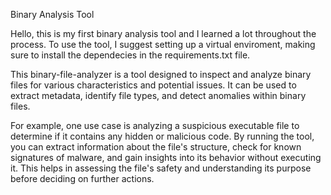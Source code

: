 Binary Analysis Tool

Hello, this is my first binary analysis tool and I learned a lot throughout the process. 
To use the tool, I suggest setting up a virtual enviroment, making sure to install the dependecies in the requirements.txt file.

This binary-file-analyzer is a tool designed to inspect and analyze binary files for various characteristics and potential issues. It can be used to extract metadata, identify file types, and detect anomalies within binary files. 

For example, one use case is analyzing a suspicious executable file to determine if it contains any hidden or malicious code. By running the tool, you can extract information about the file's structure, check for known signatures of malware, and gain insights into its behavior without executing it. This helps in assessing the file's safety and understanding its purpose before deciding on further actions.
